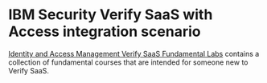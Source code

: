 # IBM Security Verify SaaS with Access integration scenario


[Identity and Access Management Verify SaaS Fundamental Labs](https://www.ibm.com/training/collection/identity-and-access-management-verify-saas-691) contains a collection of fundamental courses that are intended for someone new to Verify SaaS.


